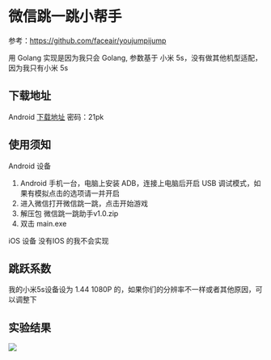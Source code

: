 # 微信跳一跳小帮手
参考：https://github.com/faceair/youjumpijump

用 Golang 实现是因为我只会 Golang,
参数基于 小米 5s，没有做其他机型适配，因为我只有小米 5s

## 下载地址

Android [下载地址](https://pan.baidu.com/s/1pK8Vyob)
密码：21pk

## 使用须知

Android 设备

1. Android 手机一台，电脑上安装 ADB，连接上电脑后开启 USB 调试模式，如果有模拟点击的选项请一并开启
2. 进入微信打开微信跳一跳，点击开始游戏
3. 解压包 微信跳一跳助手v1.0.zip
3. 双击 main.exe

iOS 设备
没有IOS 的我不会实现

## 跳跃系数

我的小米5s设备设为 1.44 1080P 的，如果你们的分辨率不一样或者其他原因，可以调整下


## 实验结果

![](https://gitee.com/stuinfer/youjumpijump/blob/master/special/119_deal.png)